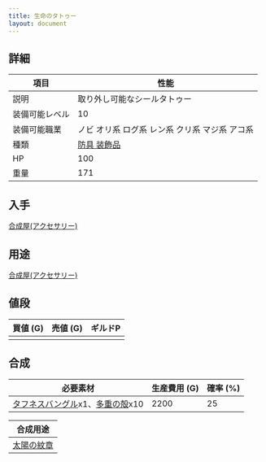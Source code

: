 ```yaml
---
title: 生命のタトゥー
layout: document
---
```

## 詳細


|項目|性能|
|---|---|
|説明|取り外し可能なシールタトゥー|
|装備可能レベル|10|
|装備可能職業|ノビ オリ系 ログ系 レン系 クリ系 マジ系 アコ系|
|種類|[防具 装飾品](防具(装飾品))|
|HP|100|
|重量|171|

## 入手

[合成屋(アクセサリー)](合成屋(アクセサリー))

## 用途

[合成屋(アクセサリー)](合成屋(アクセサリー))

## 値段


|買値 (G)|売値 (G)|ギルドP|
|---|---|---|
||||

## 合成


|必要素材|生産費用 (G)|確率 (%)|
|---|---|---|
|[タフネスバングル](タフネスバングル)x1、[多重の殻](多重の殻)x10|2200|25|


|合成用途|
|---|
|[太陽の紋章](太陽の紋章)|